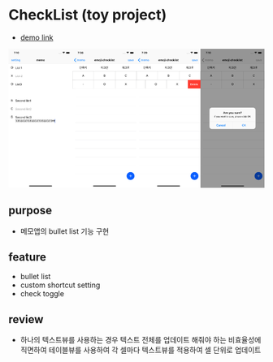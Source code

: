 # CheckList (toy project)

- [demo link](https://www.youtube.com/watch?v=K9Ndkai5R0w)

![Alt text](/ScreenShots/checklistSnapshot.png)

## purpose

- 메모앱의 bullet list 기능 구현


## feature

- bullet list
- custom shortcut setting
- check toggle


## review

- 하나의 텍스트뷰를 사용하는 경우 텍스트 전체를 업데이트 해줘야 하는 비효율성에 직면하여 테이블뷰를 사용하여 각 셀마다 텍스트뷰를 적용하여 셀 단위로 업데이트

